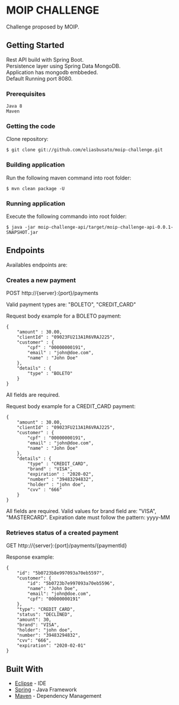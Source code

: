 # MOIP CHALLENGE

Challenge proposed by MOIP.

## Getting Started

Rest API build with Spring Boot.   
Persistence layer using Spring Data MongoDB.   
Application has mongodb embbeded.  
Default Running port 8080.    

### Prerequisites

```
Java 8
Maven
```

### Getting the code

Clone repository:

```
$ git clone git://github.com/eliasbusato/moip-challenge.git
```

### Building application

Run the following maven command into root folder:

```
$ mvn clean package -U
```

### Running application

Execute the following commando into root folder:

```
$ java -jar moip-challenge-api/target/moip-challenge-api-0.0.1-SNAPSHOT.jar
```

## Endpoints

Availables endpoints are:

### Creates a new payment

POST http://{server}:{port}/payments

Valid payment types are: "BOLETO", "CREDIT_CARD"

Request body example for a BOLETO payment:

```
{
	"amount" : 30.00,
	"clientId" : "09023FU213A1R6VRAJ225",
	"customer" : {
		"cpf" : "00000000191",
		"email" : "john@doe.com",
		"name" : "John Doe"
	},
	"details" : {
		"type" : "BOLETO"
	}
}
```

All fields are required.

Request body example for a CREDIT_CARD payment:

```
{
	"amount" : 30.00,
	"clientId" : "09023FU213A1R6VRAJ225",
	"customer" : {
		"cpf" : "00000000191",
		"email" : "john@doe.com",
		"name" : "John Doe"
	},
	"details" : {
		"type" : "CREDIT_CARD",
		"brand" : "VISA",
		"expiration" : "2020-02",
		"number" : "39483294832",
		"holder" : "john doe",
		"cvv" : "666"
	}
}
```

All fields are required.
Valid values for brand field are: "VISA", "MASTERCARD".
Expiration date must follow the pattern: yyyy-MM

### Retrieves status of a created payment
	
GET http://{server}:{port}/payments/{paymentId}

Response example: 

```
{
    "id": "5b0723b8e997093a70eb5597",
    "customer": {
        "id": "5b0723b7e997093a70eb5596",
        "name": "John Doe",
        "email": "john@doe.com",
        "cpf": "00000000191"
    },
    "type": "CREDIT_CARD",
    "status": "DECLINED",
    "amount": 30,
    "brand": "VISA",
    "holder": "john doe",
    "number": "39483294832",
    "cvv": "666",
    "expiration": "2020-02-01"
}
```

## Built With

* [Eclipse](https://www.eclipse.org/) - IDE
* [Spring](https://spring.io/) - Java Framework
* [Maven](https://maven.apache.org/) - Dependency Management
